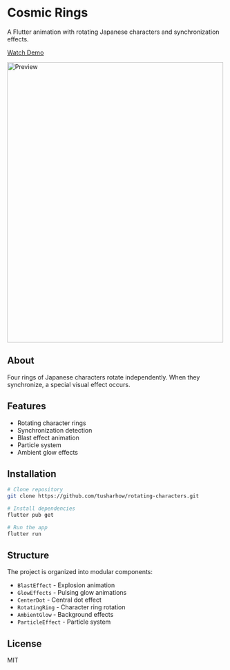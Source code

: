# Cosmic Rings

A Flutter animation with rotating Japanese characters and synchronization effects.

[Watch Demo](https://gitlab.com/-/project/61957092/uploads/8c6b43aa75ef6d160f61927097582197/Screen_Recording_2025-03-09_at_5.19.13_PM.mov)

<img src="https://github.com/user-attachments/assets/fd65a3b2-c011-48c9-9690-d23feaf05dda" width="500" height="650" alt="Preview">

## About

Four rings of Japanese characters rotate independently. When they synchronize, a special visual effect occurs.

## Features

- Rotating character rings
- Synchronization detection
- Blast effect animation
- Particle system
- Ambient glow effects

## Installation

```bash
# Clone repository
git clone https://github.com/tusharhow/rotating-characters.git

# Install dependencies
flutter pub get

# Run the app
flutter run
```

## Structure

The project is organized into modular components:

- `BlastEffect` - Explosion animation
- `GlowEffects` - Pulsing glow animations
- `CenterDot` - Central dot effect
- `RotatingRing` - Character ring rotation
- `AmbientGlow` - Background effects
- `ParticleEffect` - Particle system

## License

MIT
